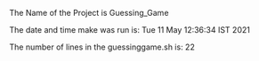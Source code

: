 The Name of the Project is Guessing_Game

The date and time make was run is: 
Tue 11 May 12:36:34 IST 2021

The number of lines in the guessinggame.sh is: 
22